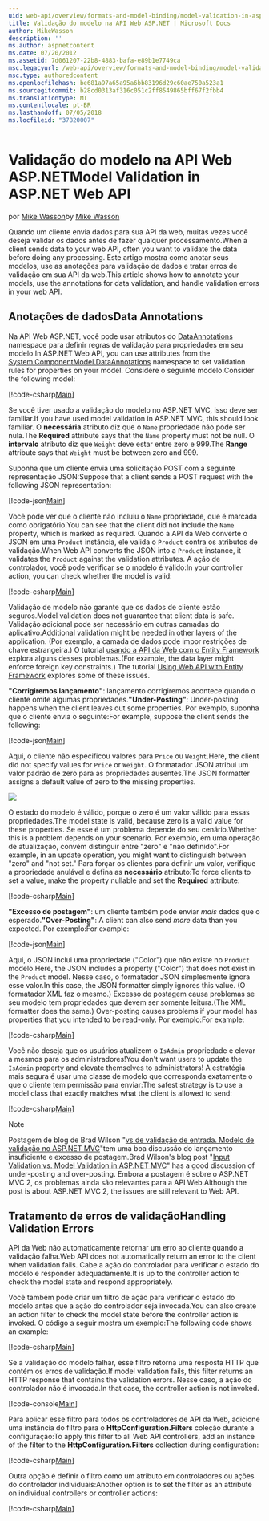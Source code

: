 ```yaml
---
uid: web-api/overview/formats-and-model-binding/model-validation-in-aspnet-web-api
title: Validação do modelo na API Web ASP.NET | Microsoft Docs
author: MikeWasson
description: ''
ms.author: aspnetcontent
ms.date: 07/20/2012
ms.assetid: 7d061207-22b8-4883-bafa-e89b1e7749ca
msc.legacyurl: /web-api/overview/formats-and-model-binding/model-validation-in-aspnet-web-api
msc.type: authoredcontent
ms.openlocfilehash: be681a97a65a95a6bb83196d29c60ae750a523a1
ms.sourcegitcommit: b28cd0313af316c051c2ff8549865bff67f2fbb4
ms.translationtype: MT
ms.contentlocale: pt-BR
ms.lasthandoff: 07/05/2018
ms.locfileid: "37820007"
---
```

<a name="model-validation-in-aspnet-web-api"></a><span data-ttu-id="447dc-102">Validação do modelo na API Web ASP.NET</span><span class="sxs-lookup"><span data-stu-id="447dc-102">Model Validation in ASP.NET Web API</span></span>
====================
<span data-ttu-id="447dc-103">por [Mike Wasson](https://github.com/MikeWasson)</span><span class="sxs-lookup"><span data-stu-id="447dc-103">by [Mike Wasson](https://github.com/MikeWasson)</span></span>

<span data-ttu-id="447dc-104">Quando um cliente envia dados para sua API da web, muitas vezes você deseja validar os dados antes de fazer qualquer processamento.</span><span class="sxs-lookup"><span data-stu-id="447dc-104">When a client sends data to your web API, often you want to validate the data before doing any processing.</span></span> <span data-ttu-id="447dc-105">Este artigo mostra como anotar seus modelos, use as anotações para validação de dados e tratar erros de validação em sua API da web.</span><span class="sxs-lookup"><span data-stu-id="447dc-105">This article shows how to annotate your models, use the annotations for data validation, and handle validation errors in your web API.</span></span>

## <a name="data-annotations"></a><span data-ttu-id="447dc-106">Anotações de dados</span><span class="sxs-lookup"><span data-stu-id="447dc-106">Data Annotations</span></span>

<span data-ttu-id="447dc-107">Na API Web ASP.NET, você pode usar atributos do [DataAnnotations](/dotnet/api/system.componentmodel.dataannotations) namespace para definir regras de validação para propriedades em seu modelo.</span><span class="sxs-lookup"><span data-stu-id="447dc-107">In ASP.NET Web API, you can use attributes from the [System.ComponentModel.DataAnnotations](/dotnet/api/system.componentmodel.dataannotations) namespace to set validation rules for properties on your model.</span></span> <span data-ttu-id="447dc-108">Considere o seguinte modelo:</span><span class="sxs-lookup"><span data-stu-id="447dc-108">Consider the following model:</span></span>

[!code-csharp[Main](model-validation-in-aspnet-web-api/samples/sample1.cs)]

<span data-ttu-id="447dc-109">Se você tiver usado a validação do modelo no ASP.NET MVC, isso deve ser familiar.</span><span class="sxs-lookup"><span data-stu-id="447dc-109">If you have used model validation in ASP.NET MVC, this should look familiar.</span></span> <span data-ttu-id="447dc-110">O **necessária** atributo diz que o `Name` propriedade não pode ser nula.</span><span class="sxs-lookup"><span data-stu-id="447dc-110">The **Required** attribute says that the `Name` property must not be null.</span></span> <span data-ttu-id="447dc-111">O **intervalo** atributo diz que `Weight` deve estar entre zero e 999.</span><span class="sxs-lookup"><span data-stu-id="447dc-111">The **Range** attribute says that `Weight` must be between zero and 999.</span></span>

<span data-ttu-id="447dc-112">Suponha que um cliente envia uma solicitação POST com a seguinte representação JSON:</span><span class="sxs-lookup"><span data-stu-id="447dc-112">Suppose that a client sends a POST request with the following JSON representation:</span></span>

[!code-json[Main](model-validation-in-aspnet-web-api/samples/sample2.json)]

<span data-ttu-id="447dc-113">Você pode ver que o cliente não incluiu o `Name` propriedade, que é marcada como obrigatório.</span><span class="sxs-lookup"><span data-stu-id="447dc-113">You can see that the client did not include the `Name` property, which is marked as required.</span></span> <span data-ttu-id="447dc-114">Quando a API da Web converte o JSON em uma `Product` instância, ele valida o `Product` contra os atributos de validação.</span><span class="sxs-lookup"><span data-stu-id="447dc-114">When Web API converts the JSON into a `Product` instance, it validates the `Product` against the validation attributes.</span></span> <span data-ttu-id="447dc-115">A ação de controlador, você pode verificar se o modelo é válido:</span><span class="sxs-lookup"><span data-stu-id="447dc-115">In your controller action, you can check whether the model is valid:</span></span>

[!code-csharp[Main](model-validation-in-aspnet-web-api/samples/sample3.cs)]

<span data-ttu-id="447dc-116">Validação de modelo não garante que os dados de cliente estão seguros.</span><span class="sxs-lookup"><span data-stu-id="447dc-116">Model validation does not guarantee that client data is safe.</span></span> <span data-ttu-id="447dc-117">Validação adicional pode ser necessário em outras camadas do aplicativo.</span><span class="sxs-lookup"><span data-stu-id="447dc-117">Additional validation might be needed in other layers of the application.</span></span> <span data-ttu-id="447dc-118">(Por exemplo, a camada de dados pode impor restrições de chave estrangeira.) O tutorial [usando a API da Web com o Entity Framework](../data/using-web-api-with-entity-framework/part-1.md) explora alguns desses problemas.</span><span class="sxs-lookup"><span data-stu-id="447dc-118">(For example, the data layer might enforce foreign key constraints.) The tutorial [Using Web API with Entity Framework](../data/using-web-api-with-entity-framework/part-1.md) explores some of these issues.</span></span>

<span data-ttu-id="447dc-119">**"Corrigiremos lançamento"**: lançamento corrigiremos acontece quando o cliente omite algumas propriedades.</span><span class="sxs-lookup"><span data-stu-id="447dc-119">**"Under-Posting"**: Under-posting happens when the client leaves out some properties.</span></span> <span data-ttu-id="447dc-120">Por exemplo, suponha que o cliente envia o seguinte:</span><span class="sxs-lookup"><span data-stu-id="447dc-120">For example, suppose the client sends the following:</span></span>

[!code-json[Main](model-validation-in-aspnet-web-api/samples/sample4.json)]

<span data-ttu-id="447dc-121">Aqui, o cliente não especificou valores para `Price` ou `Weight`.</span><span class="sxs-lookup"><span data-stu-id="447dc-121">Here, the client did not specify values for `Price` or `Weight`.</span></span> <span data-ttu-id="447dc-122">O formatador JSON atribui um valor padrão de zero para as propriedades ausentes.</span><span class="sxs-lookup"><span data-stu-id="447dc-122">The JSON formatter assigns a default value of zero to the missing properties.</span></span>

![](model-validation-in-aspnet-web-api/_static/image1.png)

<span data-ttu-id="447dc-123">O estado do modelo é válido, porque o zero é um valor válido para essas propriedades.</span><span class="sxs-lookup"><span data-stu-id="447dc-123">The model state is valid, because zero is a valid value for these properties.</span></span> <span data-ttu-id="447dc-124">Se esse é um problema depende do seu cenário.</span><span class="sxs-lookup"><span data-stu-id="447dc-124">Whether this is a problem depends on your scenario.</span></span> <span data-ttu-id="447dc-125">Por exemplo, em uma operação de atualização, convém distinguir entre "zero" e "não definido".</span><span class="sxs-lookup"><span data-stu-id="447dc-125">For example, in an update operation, you might want to distinguish between "zero" and "not set."</span></span> <span data-ttu-id="447dc-126">Para forçar os clientes para definir um valor, verifique a propriedade anulável e defina as **necessário** atributo:</span><span class="sxs-lookup"><span data-stu-id="447dc-126">To force clients to set a value, make the property nullable and set the **Required** attribute:</span></span>

[!code-csharp[Main](model-validation-in-aspnet-web-api/samples/sample5.cs?highlight=1-2)]

<span data-ttu-id="447dc-127">**"Excesso de postagem"**: um cliente também pode enviar *mais* dados que o esperado.</span><span class="sxs-lookup"><span data-stu-id="447dc-127">**"Over-Posting"**: A client can also send *more* data than you expected.</span></span> <span data-ttu-id="447dc-128">Por exemplo:</span><span class="sxs-lookup"><span data-stu-id="447dc-128">For example:</span></span>

[!code-json[Main](model-validation-in-aspnet-web-api/samples/sample6.json)]

<span data-ttu-id="447dc-129">Aqui, o JSON inclui uma propriedade ("Color") que não existe no `Product` modelo.</span><span class="sxs-lookup"><span data-stu-id="447dc-129">Here, the JSON includes a property ("Color") that does not exist in the `Product` model.</span></span> <span data-ttu-id="447dc-130">Nesse caso, o formatador JSON simplesmente ignora esse valor.</span><span class="sxs-lookup"><span data-stu-id="447dc-130">In this case, the JSON formatter simply ignores this value.</span></span> <span data-ttu-id="447dc-131">(O formatador XML faz o mesmo.) Excesso de postagem causa problemas se seu modelo tem propriedades que devem ser somente leitura.</span><span class="sxs-lookup"><span data-stu-id="447dc-131">(The XML formatter does the same.) Over-posting causes problems if your model has properties that you intended to be read-only.</span></span> <span data-ttu-id="447dc-132">Por exemplo:</span><span class="sxs-lookup"><span data-stu-id="447dc-132">For example:</span></span>

[!code-csharp[Main](model-validation-in-aspnet-web-api/samples/sample7.cs)]

<span data-ttu-id="447dc-133">Você não deseja que os usuários atualizem o `IsAdmin` propriedade e elevar a mesmos para os administradores!</span><span class="sxs-lookup"><span data-stu-id="447dc-133">You don't want users to update the `IsAdmin` property and elevate themselves to administrators!</span></span> <span data-ttu-id="447dc-134">A estratégia mais segura é usar uma classe de modelo que corresponda exatamente o que o cliente tem permissão para enviar:</span><span class="sxs-lookup"><span data-stu-id="447dc-134">The safest strategy is to use a model class that exactly matches what the client is allowed to send:</span></span>

[!code-csharp[Main](model-validation-in-aspnet-web-api/samples/sample8.cs)]

> [!NOTE]
> <span data-ttu-id="447dc-135">Postagem de blog de Brad Wilson "[vs de validação de entrada. Modelo de validação no ASP.NET MVC](http://bradwilson.typepad.com/blog/2010/01/input-validation-vs-model-validation-in-aspnet-mvc.html)"tem uma boa discussão do lançamento insuficiente e excesso de postagem.</span><span class="sxs-lookup"><span data-stu-id="447dc-135">Brad Wilson's blog post "[Input Validation vs. Model Validation in ASP.NET MVC](http://bradwilson.typepad.com/blog/2010/01/input-validation-vs-model-validation-in-aspnet-mvc.html)" has a good discussion of under-posting and over-posting.</span></span> <span data-ttu-id="447dc-136">Embora a postagem é sobre o ASP.NET MVC 2, os problemas ainda são relevantes para a API Web.</span><span class="sxs-lookup"><span data-stu-id="447dc-136">Although the post is about ASP.NET MVC 2, the issues are still relevant to Web API.</span></span>


## <a name="handling-validation-errors"></a><span data-ttu-id="447dc-137">Tratamento de erros de validação</span><span class="sxs-lookup"><span data-stu-id="447dc-137">Handling Validation Errors</span></span>

<span data-ttu-id="447dc-138">API da Web não automaticamente retornar um erro ao cliente quando a validação falha.</span><span class="sxs-lookup"><span data-stu-id="447dc-138">Web API does not automatically return an error to the client when validation fails.</span></span> <span data-ttu-id="447dc-139">Cabe a ação do controlador para verificar o estado do modelo e responder adequadamente.</span><span class="sxs-lookup"><span data-stu-id="447dc-139">It is up to the controller action to check the model state and respond appropriately.</span></span>

<span data-ttu-id="447dc-140">Você também pode criar um filtro de ação para verificar o estado do modelo antes que a ação do controlador seja invocada.</span><span class="sxs-lookup"><span data-stu-id="447dc-140">You can also create an action filter to check the model state before the controller action is invoked.</span></span> <span data-ttu-id="447dc-141">O código a seguir mostra um exemplo:</span><span class="sxs-lookup"><span data-stu-id="447dc-141">The following code shows an example:</span></span>

[!code-csharp[Main](model-validation-in-aspnet-web-api/samples/sample9.cs)]

<span data-ttu-id="447dc-142">Se a validação do modelo falhar, esse filtro retorna uma resposta HTTP que contém os erros de validação.</span><span class="sxs-lookup"><span data-stu-id="447dc-142">If model validation fails, this filter returns an HTTP response that contains the validation errors.</span></span> <span data-ttu-id="447dc-143">Nesse caso, a ação do controlador não é invocada.</span><span class="sxs-lookup"><span data-stu-id="447dc-143">In that case, the controller action is not invoked.</span></span>

[!code-console[Main](model-validation-in-aspnet-web-api/samples/sample10.cmd)]

<span data-ttu-id="447dc-144">Para aplicar esse filtro para todos os controladores de API da Web, adicione uma instância do filtro para o **HttpConfiguration.Filters** coleção durante a configuração:</span><span class="sxs-lookup"><span data-stu-id="447dc-144">To apply this filter to all Web API controllers, add an instance of the filter to the **HttpConfiguration.Filters** collection during configuration:</span></span>

[!code-csharp[Main](model-validation-in-aspnet-web-api/samples/sample11.cs)]

<span data-ttu-id="447dc-145">Outra opção é definir o filtro como um atributo em controladores ou ações do controlador individuais:</span><span class="sxs-lookup"><span data-stu-id="447dc-145">Another option is to set the filter as an attribute on individual controllers or controller actions:</span></span>

[!code-csharp[Main](model-validation-in-aspnet-web-api/samples/sample12.cs)]
